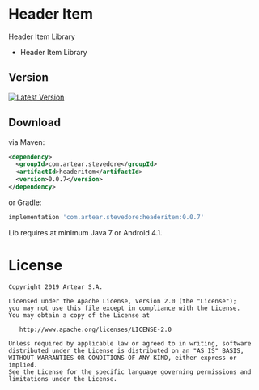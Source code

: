 # Header Item
Header Item Library

- Header Item Library


Version 
--------

[![Latest Version](https://api.bintray.com/packages/artearmobile/Android/Header-Item/images/download.svg)](https://bintray.com/artearmobile/Android/Header-Item/_latestVersion)


Download
--------
via Maven:
```xml
<dependency>
  <groupId>com.artear.stevedore</groupId>
  <artifactId>headeritem</artifactId>
  <version>0.0.7</version>
</dependency>
```
or Gradle:
```groovy
implementation 'com.artear.stevedore:headeritem:0.0.7'
```
Lib requires at minimum Java 7 or Android 4.1.

License
=======

    Copyright 2019 Artear S.A.

    Licensed under the Apache License, Version 2.0 (the "License");
    you may not use this file except in compliance with the License.
    You may obtain a copy of the License at

       http://www.apache.org/licenses/LICENSE-2.0

    Unless required by applicable law or agreed to in writing, software
    distributed under the License is distributed on an "AS IS" BASIS,
    WITHOUT WARRANTIES OR CONDITIONS OF ANY KIND, either express or implied.
    See the License for the specific language governing permissions and
    limitations under the License.
